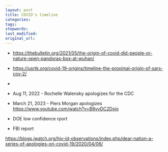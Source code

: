 ```yaml
---
layout: post
title: COVID's timeline
categories:
tags:
stopwords:
last_modified:
original_url:
---
```


<!--more-->

* https://thebulletin.org/2021/05/the-origin-of-covid-did-people-or-nature-open-pandoras-box-at-wuhan/
* https://usrtk.org/covid-19-origins/timeline-the-proximal-origin-of-sars-cov-2/

*
* Aug 11, 2022 - Rochelle Walensky apologizes for the CDC
* March 21, 2023 - Piers Morgan apologizes https://www.youtube.com/watch?v=B8vvDC2Dsjo
* DOE low confidence rport
* FBI report


https://blogs.jwatch.org/hiv-id-observations/index.php/dear-nation-a-series-of-apologies-on-covid-19/2020/04/06/
